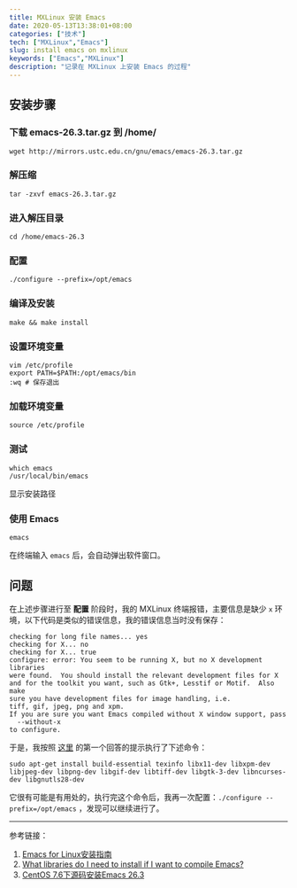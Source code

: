 ```yaml
---
title: MXLinux 安装 Emacs
date: 2020-05-13T13:38:01+08:00
categories: ["技术"]
tech: ["MXLinux","Emacs"]
slug: install emacs on mxlinux
keywords: ["Emacs","MXLinux"]
description: "记录在 MXLinux 上安装 Emacs 的过程"
---
```


## 安装步骤

### 下载 emacs-26.3.tar.gz 到 /home/

```
wget http://mirrors.ustc.edu.cn/gnu/emacs/emacs-26.3.tar.gz
```

### 解压缩

```
tar -zxvf emacs-26.3.tar.gz
```

### 进入解压目录

```
cd /home/emacs-26.3
```

### 配置

```
./configure --prefix=/opt/emacs
```

### 编译及安装

```
make && make install
```

### 设置环境变量

```
vim /etc/profile
export PATH=$PATH:/opt/emacs/bin
:wq # 保存退出
```

### 加载环境变量

```
source /etc/profile
```

### 测试

```
which emacs
/usr/local/bin/emacs
```

显示安装路径

### 使用 Emacs

```
emacs
```

在终端输入 `emacs` 后，会自动弹出软件窗口。

## 问题

在上述步骤进行至 **配置** 阶段时，我的 MXLinux 终端报错，主要信息是缺少 `x` 环境，以下代码是类似的错误信息，我的错误信息当时没有保存：

```
checking for long file names... yes
checking for X... no
checking for X... true
configure: error: You seem to be running X, but no X development libraries
were found.  You should install the relevant development files for X
and for the toolkit you want, such as Gtk+, Lesstif or Motif.  Also make
sure you have development files for image handling, i.e.
tiff, gif, jpeg, png and xpm.
If you are sure you want Emacs compiled without X window support, pass
  --without-x
to configure.
```

于是，我按照 [这里](https://askubuntu.com/questions/213873/what-libraries-do-i-need-to-install-if-i-want-to-compile-emacs) 的第一个回答的提示执行了下述命令：

```
sudo apt-get install build-essential texinfo libx11-dev libxpm-dev libjpeg-dev libpng-dev libgif-dev libtiff-dev libgtk-3-dev libncurses-dev libgnutls28-dev
```

它很有可能是有用处的，执行完这个命令后，我再一次配置：`./configure --prefix=/opt/emacs` ，发现可以继续进行了。

---

参考链接：

1. [Emacs for Linux安装指南](https://blog.csdn.net/youngdze/article/details/15751299)
2. [What libraries do I need to install if I want to compile Emacs?](https://askubuntu.com/questions/213873/what-libraries-do-i-need-to-install-if-i-want-to-compile-emacs)
3. [CentOS 7.6下源码安装Emacs 26.3](https://www.linuxidc.com/Linux/2019-09/160451.htm)